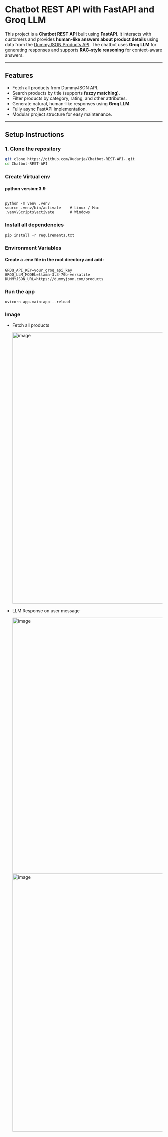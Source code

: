 # Chatbot REST API with FastAPI and Groq LLM

This project is a **Chatbot REST API** built using **FastAPI**. It interacts with customers and provides **human-like answers about product details** using data from the [DummyJSON Products API](https://dummyjson.com/products). The chatbot uses **Groq LLM** for generating responses and supports **RAG-style reasoning** for context-aware answers.

---

## Features

- Fetch all products from DummyJSON API.
- Search products by title (supports **fuzzy matching**).
- Filter products by category, rating, and other attributes.
- Generate natural, human-like responses using **Groq LLM**.
- Fully async FastAPI implementation.
- Modular project structure for easy maintenance.

---
## Setup Instructions

### 1. Clone the repository

```bash
git clone https://github.com/Oudarja/Chatbot-REST-API-.git
cd Chatbot-REST-API

```
### Create Virtual env
#### python version:3.9
```

python -m venv .venv
source .venv/bin/activate    # Linux / Mac
.venv\Scripts\activate       # Windows
```

### Install all dependencies
```
pip install -r requirements.txt
```

### Environment Variables
#### Create a .env file in the root directory and add:
```
GROQ_API_KEY=your_groq_api_key
GROQ_LLM_MODEL=llama-3.3-70b-versatile
DUMMYJSON_URL=https://dummyjson.com/products
```
### Run the app
```
uvicorn app.main:app --reload
```
### Image
- Fetch all products
  
  <img width="1240" height="867" alt="image" src="https://github.com/user-attachments/assets/9e4c1c96-8068-4c7c-a713-1548b604056f" />
  
- LLM Response on user message
  
  <img width="1197" height="818" alt="image" src="https://github.com/user-attachments/assets/04bbf924-2c26-40a9-b930-0a8c20e18236" />
  
  <img width="1168" height="825" alt="image" src="https://github.com/user-attachments/assets/b336e3c7-26d9-48eb-b0c1-c7d9fdfece4b" />





